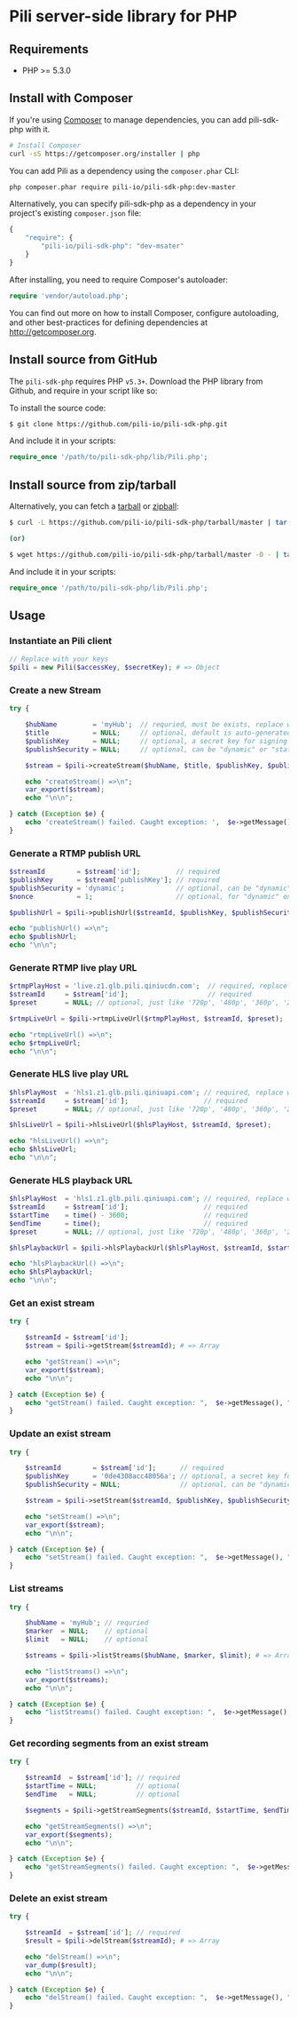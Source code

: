 # Pili server-side library for PHP

## Requirements

- PHP >= 5.3.0

## Install with Composer

If you're using [Composer](http://getcomposer.org) to manage dependencies, you can add pili-sdk-php with it.

```bash
# Install Composer
curl -sS https://getcomposer.org/installer | php
```

You can add Pili as a dependency using the `composer.phar` CLI:

```bash
php composer.phar require pili-io/pili-sdk-php:dev-master
```

Alternatively, you can specify pili-sdk-php as a dependency in your project's
existing `composer.json` file:

```js
{
    "require": {
        "pili-io/pili-sdk-php": "dev-msater"
    }
}
 ```

After installing, you need to require Composer's autoloader:

```php
require 'vendor/autoload.php';
```

You can find out more on how to install Composer, configure autoloading, and
other best-practices for defining dependencies at <http://getcomposer.org>.

## Install source from GitHub

The `pili-sdk-php` requires PHP `v5.3+`. Download the PHP library from Github, and require in your script like so:

To install the source code:

```bash
$ git clone https://github.com/pili-io/pili-sdk-php.git
```

And include it in your scripts:

```php
require_once '/path/to/pili-sdk-php/lib/Pili.php';
```

## Install source from zip/tarball

Alternatively, you can fetch a [tarball](https://github.com/pili-io/pili-sdk-php/tarball/master) or [zipball](https://github.com/pili-io/pili-sdk-php/zipball/master):

```bash
$ curl -L https://github.com/pili-io/pili-sdk-php/tarball/master | tar xzv

(or)

$ wget https://github.com/pili-io/pili-sdk-php/tarball/master -O - | tar xzv
```

And include it in your scripts:

```php
require_once '/path/to/pili-sdk-php/lib/Pili.php';
```

## Usage

### Instantiate an Pili client

```php
// Replace with your keys
$pili = new Pili($accessKey, $secretKey); # => Object
```


### Create a new Stream

```php
try {

    $hubName         = 'myHub';  // requried, must be exists, replace with your <hubName>
    $title           = NULL;     // optional, default is auto-generated
    $publishKey      = NULL;     // optional, a secret key for signing the <publishToken>
    $publishSecurity = NULL;     // optional, can be "dynamic" or "static", default is "dynamic"

    $stream = $pili->createStream($hubName, $title, $publishKey, $publishSecurity);

    echo "createStream() =>\n";
    var_export($stream);
    echo "\n\n";

} catch (Exception $e) {
    echo 'createStream() failed. Caught exception: ',  $e->getMessage(), "\n";
}
```


### Generate a RTMP publish URL

```php
$streamId        = $stream['id'];         // required
$publishKey      = $stream['publishKey']; // required
$publishSecurity = 'dynamic';             // optional, can be "dynamic" or "static", default is "dynamic"
$nonce           = 1;                     // optional, for "dynamic" only, default is: time()

$publishUrl = $pili->publishUrl($streamId, $publishKey, $publishSecurity, $nonce);

echo "publishUrl() =>\n";
echo $publishUrl;
echo "\n\n";
```


### Generate RTMP live play URL

```php
$rtmpPlayHost = 'live.z1.glb.pili.qiniucdn.com';  // required, replace with your customized domain
$streamId     = $stream['id'];                    // required
$preset       = NULL; // optional, just like '720p', '480p', '360p', '240p'. Presets should be defined first.

$rtmpLiveUrl = $pili->rtmpLiveUrl($rtmpPlayHost, $streamId, $preset);

echo "rtmpLiveUrl() =>\n";
echo $rtmpLiveUrl;
echo "\n\n";
```


### Generate HLS live play URL

```php
$hlsPlayHost  = 'hls1.z1.glb.pili.qiniuapi.com'; // required, replace with your customized domain
$streamId     = $stream['id'];                   // required
$preset       = NULL; // optional, just like '720p', '480p', '360p', '240p'. Presets should be defined first.

$hlsLiveUrl = $pili->hlsLiveUrl($hlsPlayHost, $streamId, $preset);

echo "hlsLiveUrl() =>\n";
echo $hlsLiveUrl;
echo "\n\n";
```


### Generate HLS playback URL

```php
$hlsPlayHost  = 'hls1.z1.glb.pili.qiniuapi.com'; // required, replace with your customized domain
$streamId     = $stream['id'];                   // required
$startTime    = time() - 3600;                   // required
$endTime      = time();                          // required
$preset       = NULL; // optional, just like '720p', '480p', '360p', '240p'. Presets should be defined first.

$hlsPlaybackUrl = $pili->hlsPlaybackUrl($hlsPlayHost, $streamId, $startTime, $endTime, $preset);

echo "hlsPlaybackUrl() =>\n";
echo $hlsPlaybackUrl;
echo "\n\n";
```


### Get an exist stream

```php
try {

    $streamId = $stream['id'];
    $stream = $pili->getStream($streamId); # => Array

    echo "getStream() =>\n";
    var_export($stream);
    echo "\n\n";

} catch (Exception $e) {
    echo "getStream() failed. Caught exception: ",  $e->getMessage(), "\n";
}
```


### Update an exist stream

```php
try {

    $streamId        = $stream['id'];      // required
    $publishKey      = '0de4308acc48056a'; // optional, a secret key for signing the <publishToken>
    $publishSecurity = NULL;               // optional, can be "dynamic" or "static", default is "dynamic"

    $stream = $pili->setStream($streamId, $publishKey, $publishSecurity); # => Array

    echo "setStream() =>\n";
    var_export($stream);
    echo "\n\n";

} catch (Exception $e) {
    echo "setStream() failed. Caught exception: ",  $e->getMessage(), "\n";
}
```


### List streams

```php
try {

    $hubName = 'myHub'; // requried
    $marker  = NULL;    // optional
    $limit   = NULL;    // optional

    $streams = $pili->listStreams($hubName, $marker, $limit); # => Array

    echo "listStreams() =>\n";
    var_export($streams);
    echo "\n\n";

} catch (Exception $e) {
    echo "listStreams() failed. Caught exception: ",  $e->getMessage(), "\n";
}
```


### Get recording segments from an exist stream

```php
try {

    $streamId  = $stream['id']; // required
    $startTime = NULL;          // optional
    $endTime   = NULL;          // optional

    $segments = $pili->getStreamSegments($streamId, $startTime, $endTime); # => Array

    echo "getStreamSegments() =>\n";
    var_export($segments);
    echo "\n\n";

} catch (Exception $e) {
    echo "getStreamSegments() failed. Caught exception: ",  $e->getMessage(), "\n";
}
```


### Delete an exist stream

```php
try {

    $streamId  = $stream['id']; // required
    $result = $pili->delStream($streamId); # => Array

    echo "delStream() =>\n";
    var_dump($result);
    echo "\n\n";

} catch (Exception $e) {
    echo "delStream() failed. Caught exception: ",  $e->getMessage(), "\n";
}
```

